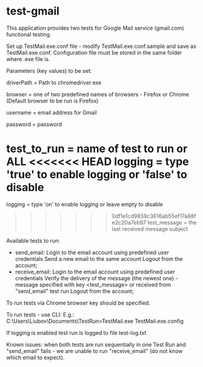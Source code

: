 # test-gmail
This application provides two tests for Google Mail service (gmail.com) functional testing.

Set up TestMail.exe.conf file - modify TestMail.exe.conf.sample and save as TestMail.exe.conf. Configuration file must be stored in the same folder where .exe file is.

Parameters (key values) to be set:

driverPath = Path to chromedriver.exe

browser = one of two predefined names of browsers - Firefox or Chrome (Default browser to be run is Firefox)

username = email address for Gmail

password = password

test_to_run = name of test to run or ALL
<<<<<<< HEAD
logging = type 'true' to enable logging or 'false' to disable
=======

logging = type 'on' to enable logging or leave empty to disable

>>>>>>> 0df1e1cd9859c3616ab55ef17a88fe2c20a7eb97
test_message = the last received message subject

Available tests to run:
- send_email:
	Login to the email account using predefined user credentials
	Send a new email to the same account
	Logout from the account;
- receive_email:
	Login to the email account using predefined user credentials
	Verify the delivery of the message (the newest one) - message specified with key <test_message> or received from "send_email" test run
    Logout from the account;

To run tests via Chrome browser key <driverPath> should be specified.

To run tests - use CLI:
E.g.: C:\Users\Liubov\Documents\TestRun>TestMail.exe TestMail.exe.config

If logging is enabled test run is logged to file test-log.txt

Known issues: when both tests are run sequentially in one Test Run and "send_email" fails - we are unable to run "receive_email" (do not know which email to expect).
